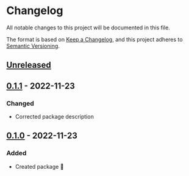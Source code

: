 # Changelog

All notable changes to this project will be documented in this file.

The format is based on [Keep a Changelog](https://keepachangelog.com/en/1.0.0/),
and this project adheres to [Semantic Versioning](https://semver.org/spec/v2.0.0.html).

## [Unreleased]

## [0.1.1] - 2022-11-23

### Changed

- Corrected package description

## [0.1.0] - 2022-11-23

### Added

- Created package :tada:

[unreleased]: https://github.com/neolution-ch/react-hook-form-components/compare/0.1.1...HEAD
[0.1.0]: https://github.com/neolution-ch/react-hook-form-components/releases/tag/0.1.0

[0.1.1]: https://github.com/neolution-ch/react-hook-form-components/releases/tag/0.1.1
